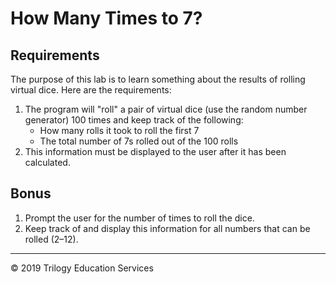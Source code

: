# How Many Times to 7?

## Requirements
The purpose of this lab is to learn something about the results of rolling virtual dice.  Here are the requirements:

1.	The program will "roll" a pair of virtual dice (use the random number generator) 100 times and keep track of the following:
    -	How many rolls it took to roll the first 7
    -	The total number of 7s rolled out of the 100 rolls
1.	This information must be displayed to the user after it has been calculated.

## Bonus

1.	Prompt the user for the number of times to roll the dice.
1.	Keep track of and display this information for all numbers that can be rolled (2–12).

---
© 2019 Trilogy Education Services
